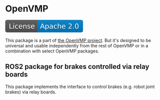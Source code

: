 # OpenVMP

[![License](./license.svg)](./LICENSE.txt)

This package is a part of [the OpenVMP project](https://github.com/openvmp/openvmp).
But it's designed to be universal and usable independently from the rest of OpenVMP or in a combination with select OpenVMP packages.

## ROS2 package for brakes controlled via relay boards

This package implements the interface to control brakes
(e.g. robot joint brakes) via relay boards.
